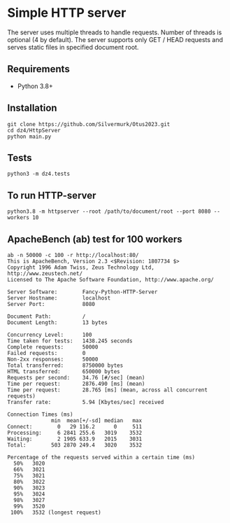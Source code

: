 # Simple HTTP server
The server uses multiple threads to handle requests. Number of threads is optional (4 by default).
The server supports only GET / HEAD requests and serves static files in specified document root.

## **Requirements**
* Python 3.8+

## **Installation**
```
git clone https://github.com/Silvermurk/Otus2023.git
cd dz4/HttpServer
python main.py
```

## **Tests**
```
python3 -m dz4.tests
```

## **To run HTTP-server**
```
python3.8 -m httpserver --root /path/to/document/root --port 8080 --workers 10
```

## **ApacheBench (ab) test for 100 workers**
```
ab -n 50000 -c 100 -r http://localhost:80/
This is ApacheBench, Version 2.3 <$Revision: 1807734 $>
Copyright 1996 Adam Twiss, Zeus Technology Ltd, http://www.zeustech.net/
Licensed to The Apache Software Foundation, http://www.apache.org/

Server Software:        Fancy-Python-HTTP-Server
Server Hostname:        localhost
Server Port:            8080

Document Path:          /
Document Length:        13 bytes

Concurrency Level:      100
Time taken for tests:   1438.245 seconds
Complete requests:      50000
Failed requests:        0
Non-2xx responses:      50000
Total transferred:      8750000 bytes
HTML transferred:       650000 bytes
Requests per second:    34.76 [#/sec] (mean)
Time per request:       2876.490 [ms] (mean)
Time per request:       28.765 [ms] (mean, across all concurrent requests)
Transfer rate:          5.94 [Kbytes/sec] received

Connection Times (ms)
              min  mean[+/-sd] median   max
Connect:        0   29 116.2      0     511
Processing:     6 2841 255.6   3019    3532
Waiting:        2 1905 633.9   2015    3031
Total:        503 2870 249.4   3020    3532

Percentage of the requests served within a certain time (ms)
  50%   3020
  66%   3021
  75%   3021
  80%   3022
  90%   3023
  95%   3024
  98%   3027
  99%   3520
 100%   3532 (longest request)
```
